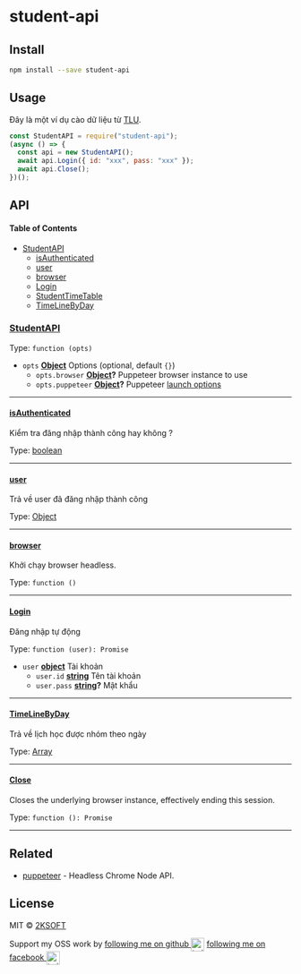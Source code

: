 # student-api

## Install

```bash
npm install --save student-api
```

## Usage

Đây là một ví dụ cào dữ liệu từ [TLU](http://dkh.tlu.edu.vn/).

```js
const StudentAPI = require("student-api");
(async () => {
  const api = new StudentAPI();
  await api.Login({ id: "xxx", pass: "xxx" });
  await api.Close();
})();
```

## API

<!-- Generated by documentation.js. Update this documentation by updating the source code. -->

#### Table of Contents

- [StudentAPI](#studentapi)
  - [isAuthenticated](#isauthenticated)
  - [user](#user)
  - [browser](#browser)
  - [Login](#signup)
  - [StudentTimeTable](#studenttimetable)
  - [TimeLineByDay](#timelinebyday)

### [StudentAPI](https://github.com/2ksoft/student-api/blob/master/index.js#L10-L13)

Type: `function (opts)`

- `opts` **[Object](https://developer.mozilla.org/docs/Web/JavaScript/Reference/Global_Objects/Object)** Options (optional, default `{}`)
  - `opts.browser` **[Object](https://developer.mozilla.org/docs/Web/JavaScript/Reference/Global_Objects/Object)?** Puppeteer browser instance to use
  - `opts.puppeteer` **[Object](https://developer.mozilla.org/docs/Web/JavaScript/Reference/Global_Objects/Object)?** Puppeteer [launch options](https://github.com/GoogleChrome/puppeteer/blob/master/docs/api.md#puppeteerlaunchoptions)

---

#### [isAuthenticated](https://github.com/2ksoft/student-api/blob/master/index.js#L15-L17)

Kiểm tra đăng nhập thành công hay không ?

Type: [boolean](https://developer.mozilla.org/docs/Web/JavaScript/Reference/Global_Objects/Boolean)

---

#### [user](https://github.com/2ksoft/student-api/blob/master/index.js#L18-L20)

Trả về user đã đăng nhập thành công

Type: [Object](https://developer.mozilla.org/docs/Web/JavaScript/Reference/Global_Objects/Object)

---

#### [browser](https://github.com/2ksoft/student-api/blob/master/index.js#L21-L27)

Khởi chạy browser headless.

Type: `function ()`

---

#### [Login](https://github.com/2ksoft/student-api/blob/master/index.js#L28-L36)

Đăng nhập tự động

Type: `function (user): Promise`

- `user` **[object](https://developer.mozilla.org/docs/Web/JavaScript/Reference/Global_Objects/Object)** Tài khoản
  - `user.id` **[string](https://developer.mozilla.org/docs/Web/JavaScript/Reference/Global_Objects/String)** Tên tài khoản
  - `user.pass` **[string](https://developer.mozilla.org/docs/Web/JavaScript/Reference/Global_Objects/String)?** Mật khẩu

---

#### [TimeLineByDay](https://github.com/2ksoft/student-api/blob/master/index.js#L44-L49)

Trả về lịch học được nhóm theo ngày

Type: [Array](https://developer.mozilla.org/en-US/docs/Web/JavaScript/Reference/Global_Objects/Array)

---

#### [Close](https://github.com/2ksoft/student-api/blob/master/index.js#L50-L56)

Closes the underlying browser instance, effectively ending this session.

Type: `function (): Promise`

---

## Related

- [puppeteer](https://github.com/GoogleChrome/puppeteer) - Headless Chrome Node API.

## License

MIT © [2KSOFT](https://github.com/2ksoft)

Support my OSS work by <a href="https://github.com/2ksoft">following me on github <img src="https://www.logolynx.com/images/logolynx/s_9f/9f3291b441a7a67de3d52ce601b507c9.png" alt="twitter" height="24px" align="center"></a> <a href="https://fb.me/hanhgoogle">following me on facebook <img src="https://mapstr-prod.s3.amazonaws.com/298ed6c57ada2a7560d24dabba452548_facebook-logo-F-1200x816.jpg" alt="twitter" height="24px" align="center"></a>
